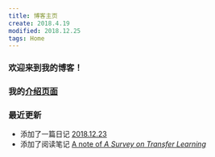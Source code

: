 ```yaml
---
title: 博客主页
create: 2018.4.19
modified: 2018.12.25
tags: Home
---
```


### 欢迎来到我的博客！

### 我的[介绍页面](./bio.html)

### 最近更新
- 添加了一篇日记 [2018.12.23](./blog/181223/today.html)
- 添加了阅读笔记 [A note of *A Survey on Transfer Learning*](./blog/180602/ASoTL.html)